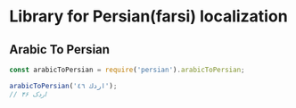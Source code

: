 # Library for Persian(farsi) localization

## Arabic To Persian

```javascript
const arabicToPersian = require('persian').arabicToPersian;

arabicToPersian('اردك ٤٦');
// اردک ۴۶

```